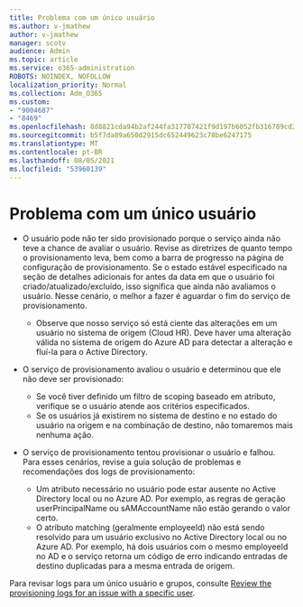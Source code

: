 ```yaml
---
title: Problema com um único usuário
ms.author: v-jmathew
author: v-jmathew
manager: scotv
audience: Admin
ms.topic: article
ms.service: o365-administration
ROBOTS: NOINDEX, NOFOLLOW
localization_priority: Normal
ms.collection: Adm_O365
ms.custom:
- "9004687"
- "8469"
ms.openlocfilehash: 8d8821cda94b2af244fa317707421f9d197b6052fb316789cd286ea8b4adf19e
ms.sourcegitcommit: b5f7da89a650d2915dc652449623c78be6247175
ms.translationtype: MT
ms.contentlocale: pt-BR
ms.lasthandoff: 08/05/2021
ms.locfileid: "53960139"
---
```

# <a name="problem-with-single-user"></a>Problema com um único usuário

- O usuário pode não ter sido provisionado porque o serviço ainda não teve a chance de avaliar o usuário. Revise as diretrizes de quanto tempo o provisionamento leva, bem como a barra de progresso na página de configuração de provisionamento. Se o estado estável especificado na seção de detalhes adicionais for antes da data em que o usuário foi criado/atualizado/excluído, isso significa que ainda não avaliamos o usuário. Nesse cenário, o melhor a fazer é aguardar o fim do serviço de provisionamento.

  - Observe que nosso serviço só está ciente das alterações em um usuário no sistema de origem (Cloud HR). Deve haver uma alteração válida no sistema de origem do Azure AD para detectar a alteração e fluí-la para o Active Directory.
- O serviço de provisionamento avaliou o usuário e determinou que ele não deve ser provisionado:
  - Se você tiver definido um filtro de scoping baseado em atributo, verifique se o usuário atende aos critérios especificados.
  - Se os usuários já existirem no sistema de destino e no estado do usuário na origem e na combinação de destino, não tomaremos mais nenhuma ação.
- O serviço de provisionamento tentou provisionar o usuário e falhou. Para esses cenários, revise a guia solução de problemas e recomendações dos logs de provisionamento:
  - Um atributo necessário no usuário pode estar ausente no Active Directory local ou no Azure AD. Por exemplo, as regras de geração userPrincipalName ou sAMAccountName não estão gerando o valor certo.
  - O atributo matching (geralmente employeeId) não está sendo resolvido para um usuário exclusivo no Active Directory local ou no Azure AD. Por exemplo, há dois usuários com o mesmo employeeId no AD e o serviço retorna um código de erro indicando entradas de destino duplicadas para a mesma entrada de origem.

Para revisar logs para um único usuário e grupos, consulte [Review the provisioning logs for an issue with a specific user](https://docs.microsoft.com/azure/active-directory/reports-monitoring/concept-provisioning-logs).
